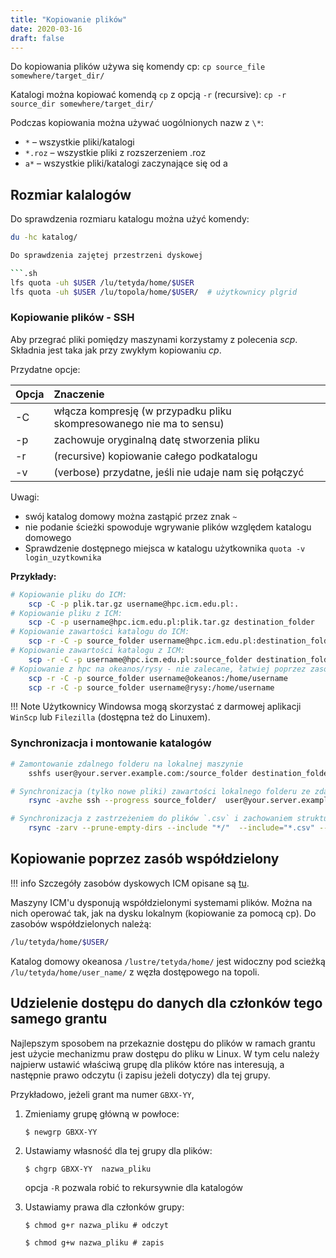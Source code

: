 ```yaml
---
title: "Kopiowanie plików"
date: 2020-03-16
draft: false
---
```



Do kopiowania plików używa się komendy cp:
`cp source_file somewhere/target_dir/`

Katalogi można kopiować komendą `cp` z opcją `-r` (recursive):
`cp -r source_dir somewhere/target_dir/`

Podczas kopiowania można używać uogólnionych nazw z `\*`:

- `*` – wszystkie pliki/katalogi
- `*.roz` – wszystkie pliki z rozszerzeniem .roz
- `a*` – wszystkie pliki/katalogi zaczynające się od a

## Rozmiar kalalogów

Do sprawdzenia rozmiaru katalogu można użyć komendy:

```.sh
du -hc katalog/

Do sprawdzenia zajętej przestrzeni dyskowej

```.sh
lfs quota -uh $USER /lu/tetyda/home/$USER
lfs quota -uh $USER /lu/topola/home/$USER/  # użytkownicy plgrid
```

### Kopiowanie plików - SSH

Aby przegrać pliki pomiędzy maszynami korzystamy z polecenia *scp*.
Składnia jest taka jak przy zwykłym kopiowaniu *cp*.

Przydatne opcje:

| Opcja    | Znaczenie                                                              |
|----------| :----------------------------------------------------------------------|
| -C       |  włącza kompresję (w przypadku pliku skompresowanego nie ma to sensu)  |
| -p       |  zachowuje oryginalną datę stworzenia pliku                            |
| -r       |  (recursive) kopiowanie całego podkatalogu                             |
| -v       |  (verbose) przydatne, jeśli nie udaje nam się połączyć                 |

Uwagi:

- swój katalog domowy można zastąpić przez znak `~`
- nie podanie ścieżki spowoduje wgrywanie plików względem katalogu domowego
- Sprawdzenie dostępnego miejsca w katalogu użytkownika `quota -v login_uzytkownika`

**Przykłady:**

```.sh
# Kopiowanie pliku do ICM:
    scp -C -p plik.tar.gz username@hpc.icm.edu.pl:.
# Kopiowanie pliku z ICM:
    scp -C -p username@hpc.icm.edu.pl:plik.tar.gz destination_folder
# Kopiowanie zawartości katalogu do ICM:
    scp -r -C -p source_folder username@hpc.icm.edu.pl:destination_folder
# Kopiowanie zawartości katalogu z ICM:
    scp -r -C -p username@hpc.icm.edu.pl:source_folder destination_folder
# Kopiowanie z hpc na okeanos/rysy - nie zalecane, łatwiej poprzez zasób współdzielony
    scp -r -C -p source_folder username@okeanos:/home/username
    scp -r -C -p source_folder username@rysy:/home/username
```

!!! Note
    Użytkownicy Windowsa mogą skorzystać z darmowej aplikacji `WinScp` lub `Filezilla` (dostępna też do Linuxem).

### Synchronizacja i montowanie katalogów

```.sh
# Zamontowanie zdalnego folderu na lokalnej maszynie
    sshfs user@your.server.example.com:/source_folder destination_folder

# Synchronizacja (tylko nowe pliki) zawartości lokalnego folderu ze zdalnym (lub vice versa)
    rsync -avzhe ssh --progress source_folder/  user@your.server.example.com:/destination_folder/

# Synchronizacja z zastrzeżeniem do plików `.csv` i zachowaniem struktury katalogów
    rsync -zarv --prune-empty-dirs --include "*/"  --include="*.csv" --exclude="*" "$FROM" "$TO"
```

## Kopiowanie poprzez zasób współdzielony

!!! info
    Szczegóły zasobów dyskowych ICM opisane są [tu](../../O_zasobach_ICM/Zasoby/przechowywanie_danych.md).

Maszyny ICM'u dysponują współdzielonymi systemami plików.
Można na nich operować tak, jak na dysku lokalnym (kopiowanie za pomocą cp).
Do zasobów współdzielonych należą:

```.sh
/lu/tetyda/home/$USER/
```

Katalog domowy okeanosa `/lustre/tetyda/home/` jest widoczny pod scieżką `/lu/tetyda/home/user_name/` z węzła dostępowego na topoli.

## Udzielenie dostępu do danych dla członków tego samego grantu

Najlepszym sposobem na przekaznie dostępu do plików w ramach grantu jest użycie mechanizmu praw dostępu do pliku w Linux.
W tym celu należy najpierw ustawić właściwą grupę dla plików które nas interesują,
a następnie prawo odczytu (i zapisu jeżeli dotyczy) dla tej grupy.

Przykładowo, jeżeli grant ma numer `GBXX-YY`,

1. Zmieniamy grupę główną w powłoce:  

    `$ newgrp GBXX-YY`

2. Ustawiamy własność dla tej grupy dla plików:

    `$ chgrp GBXX-YY  nazwa_pliku`

    opcja `-R` pozwala robić to rekursywnie dla katalogów

3. Ustawiamy prawa dla członków grupy:

    `$ chmod g+r nazwa_pliku # odczyt`

    `$ chmod g+w nazwa_pliku # zapis`
